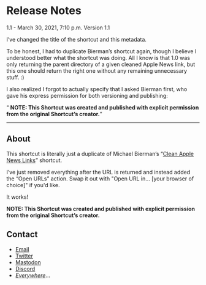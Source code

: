 # Release Notes
1.1 - March 30, 2021, 7:10 p.m.
Version 1.1 

I’ve changed the title of the shortcut and this metadata.

To be honest, I had to duplicate Bierman’s shortcut again, though I believe I understood better what the shortcut was doing. All I know is that 1.0 was only returning the parent directory of a given cleaned Apple News link, but this one should return the right one without any remaining unnecessary stuff. :)

I also realized I forgot to actually specify that I asked Bierman first, who gave his express permission for both versioning and publishing:

“ **NOTE: This Shortcut was created and published with explicit permission from the original Shortcut’s creator.**”

***
## About

This shortcut is literally just a duplicate of Michael Bierman’s “[Clean Apple News Links](https://routinehub.co/shortcut/4234/)” shortcut.

I’ve just removed everything after the URL is returned and instead added the “Open URLs” action. Swap it out with "Open URL in... [your browser of choice]" if you'd like.

It works!

**NOTE: This Shortcut was created and published with explicit permission from the original Shortcut’s creator.**

## Contact

* [Email](mailto:davidblue@extratone.com) 
* [Twitter](https://twitter.com/NeoYokel)
* [Mastodon](https://mastodon.social/@DavidBlue)
* [Discord](https://discord.gg/0b9KQUKP858b0iZF)
* [*Everywhere*](https://www.notion.so/rotund/9fdc8e9610b34b8f991ebc148b760055?v=c170b58650c04fbdb7adc551a73d16a7)...